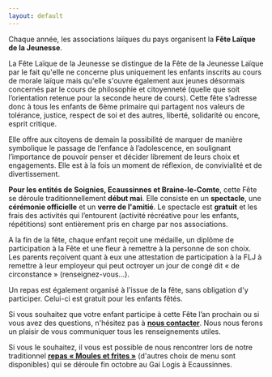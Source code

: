 ```yaml
---
layout: default
---
```


Chaque année, les associations laïques du pays organisent la **Fête Laïque de la Jeunesse**.

La Fête Laïque de la Jeunesse se distingue de la Fête de la Jeunesse Laïque par le fait qu'elle ne concerne plus uniquement les enfants inscrits au cours de morale laïque mais qu'elle s'ouvre également aux jeunes désormais concernés par le cours de philosophie et citoyenneté (quelle que soit l’orientation retenue pour la seconde heure de cours).
Cette fête s’adresse donc à tous les enfants de 6ème primaire qui partagent nos valeurs de tolérance, justice, respect de soi et des autres, liberté, solidarité ou encore, esprit critique.

Elle offre aux citoyens de demain la possibilité de marquer de manière symbolique le passage de l’enfance à l’adolescence, en soulignant l’importance de pouvoir penser et décider librement de leurs choix et engagements. Elle est à la fois un moment de réflexion, de convivialité et de divertissement.

**Pour les entités de Soignies, Ecaussinnes et Braine-le-Comte**, cette Fête se déroule traditionnellement **début mai**.
Elle consiste en un **spectacle**, une **cérémonie officielle** et un **verre de l'amitié**.
Le spectacle est **gratuit** et les frais des activités qui l’entourent (activité récréative pour les enfants, répétitions) sont entièrement pris en charge par nos associations.

A la fin de la fête, chaque enfant reçoit une médaille, un diplôme de participation à la Fête et une fleur à remettre à la personne de son choix.
Les parents reçoivent quant à eux une attestation de participation à la FLJ à remettre à leur employeur qui peut octroyer un jour de congé dit « de circonstance » (renseignez-vous...).

Un repas est également organisé à l'issue de la fête, sans obligation d'y participer.
Celui-ci est gratuit pour les enfants fêtés.

Si vous souhaitez que votre enfant participe à cette Fête l’an prochain ou si vous avez des questions, n'hésitez pas à [**nous contacter**](./contact.html).
Nous nous ferons un plaisir de vous communiquer tous les renseignements utiles.

Si vous le souhaitez, il vous est possible de nous rencontrer lors de notre traditionnel [**repas « Moules et frites »**](./moules-frites.html) (d'autres choix de menu sont disponibles) qui se déroule fin octobre au Gai Logis à Ecaussinnes.

